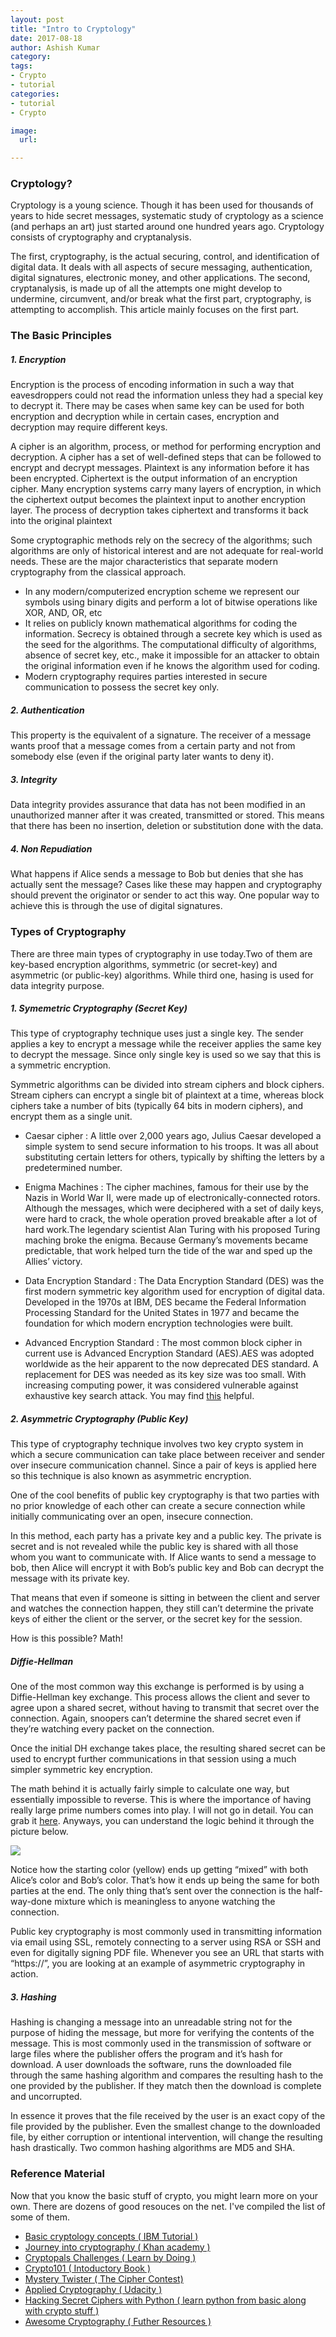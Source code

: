 ```yaml
---
layout: post
title: "Intro to Cryptology"
date: 2017-08-18
author: Ashish Kumar
category: 
tags: 
- Crypto
- tutorial
categories:
- tutorial
- Crypto

image:
  url:

---
```


### Cryptology?
Cryptology is a young science. Though it has been used for thousands of years to hide secret messages, systematic study of cryptology as a science (and perhaps an art) just started around one hundred years ago. Cryptology consists of cryptography and cryptanalysis. 

The first, cryptography, is the actual securing, control, and identification of digital data. It deals with all aspects of secure messaging, authentication, digital signatures, electronic money, and other applications. The second, cryptanalysis, is made up of all the attempts one might develop to undermine, circumvent, and/or break what the first part, cryptography, is attempting to accomplish. This article mainly focuses on the first part.





### The Basic Principles

##### 1. Encryption
Encryption is the process of encoding information in such a way that eavesdroppers could not read the information unless they had a special key to decrypt it. There may be cases when same key can be used for both encryption and decryption while in certain cases, encryption and decryption may require different keys. 

A cipher is an algorithm, process, or method for performing encryption and decryption.  A cipher has a set of well-defined steps that can be followed to encrypt and decrypt messages. Plaintext is any information before it has been encrypted.  Ciphertext is the output information of an encryption cipher.  Many encryption systems carry many layers of encryption, in which the ciphertext output becomes the plaintext input to another encryption layer.  The process of decryption takes ciphertext and transforms it back into the original plaintext

Some cryptographic methods rely on the secrecy of the algorithms; such algorithms are only of historical interest and are not adequate for real-world needs. These are the major characteristics that separate modern cryptography from the classical approach.

   *  In any modern/computerized encryption scheme we represent our symbols using binary digits and perform a lot of bitwise operations like XOR, AND, OR, etc
   *  It relies on publicly known mathematical algorithms for coding the information. Secrecy is obtained through a secrete key which is used as the seed for the algorithms. The computational difficulty of algorithms, absence of secret key, etc., make it impossible for an attacker to obtain the original information even if he knows the algorithm used for coding.
   * Modern cryptography requires parties interested in secure communication to possess the secret key only.



##### 2. Authentication

 This  property  is  the  equivalent  of  a  signature.  The  receiver  of  a  message  wants proof that a message comes from a certain party and not from somebody else (even if the original party later wants to deny it).
 
##### 3. Integrity

Data integrity provides assurance that data has not been modified in an unauthorized manner after it was created, transmitted or stored. This means that there has been no insertion, deletion or substitution done with the data.

##### 4. Non Repudiation

What happens if Alice sends a message to Bob but denies that she has actually sent the message? Cases like these may happen and cryptography should prevent the originator or sender to act this way. One popular way to achieve this is through the use of digital signatures.
### Types of Cryptography
There are three main types of cryptography in use today.Two of them are key-based encryption algorithms, symmetric (or secret-key) and asymmetric (or public-key) algorithms. While third one, hasing is used for data integrity purpose. 

##### 1. Symemetric Cryptography (Secret Key)
This type of cryptography technique uses just a single key. The sender applies a key to encrypt a message while the receiver applies the same key to decrypt the message. Since only single key is used so we say that this is a symmetric encryption.

Symmetric algorithms can be divided into stream ciphers and block ciphers. Stream ciphers can encrypt a single bit of plaintext at a time, whereas block ciphers take a number of bits (typically 64 bits in modern ciphers), and encrypt them as a single unit.

* Caesar cipher : A little over 2,000 years ago, Julius Caesar developed a simple system to send secure information to his troops. It was all about substituting certain letters for others, typically by shifting the letters by a predetermined number.

 * Enigma Machines :  The cipher machines, famous for their use by the Nazis in World War II, were made up of electronically-connected rotors. Although the messages, which were deciphered with a set of daily keys, were hard to crack, the whole operation proved breakable after a lot of hard work.The legendary scientist Alan Turing with his proposed Turing maching broke the enigma. Because Germany’s movements became predictable, that work helped turn the tide of the war and sped up the Allies’ victory.
 * Data Encryption Standard : The Data Encryption Standard (DES) was the first modern symmetric key algorithm used for encryption of digital data. Developed in the 1970s at IBM, DES became the Federal Information Processing Standard for the United States in 1977 and became the foundation for which modern encryption technologies were built.
 * Advanced Encryption Standard : The most common block cipher in current use is Advanced Encryption Standard (AES).AES was adopted worldwide as the heir apparent to the now deprecated DES standard. A replacement for DES was needed as its key size was too small. With increasing computing power, it was considered vulnerable against exhaustive key search attack. You may find [this](https://www.youtube.com/watch?v=liKXtikP9F0) helpful.


##### 2. Asymmetric Cryptography (Public Key)

This type of cryptography technique involves two key crypto system in which a secure communication can take place between receiver and sender over insecure communication channel. Since a pair of keys is applied here so this technique is also known as asymmetric encryption.

One of the cool benefits of public key cryptography is that two parties with no prior knowledge of each other can create a secure connection while initially communicating over an open, insecure connection.

In this method, each party has a private key and a public key. The private is secret and is not revealed while the public key is shared with all those whom you want to communicate with. If Alice wants to send a message to bob, then Alice will encrypt it with Bob’s public key and Bob can decrypt the message with its private key.

That means that even if someone is sitting in between the client and server and watches the connection happen, they still can’t determine the private keys of either the client or the server, or the secret key for the session.

How is this possible? Math!

##### Diffie-Hellman
One of the most common way this exchange is performed is by using a Diffie-Hellman key exchange. This process allows the client and sever to agree upon a shared secret, without having to transmit that secret over the connection. Again, snoopers can’t determine the shared secret even if they’re watching every packet on the connection.

Once the initial DH exchange takes place, the resulting shared secret can be used to encrypt further communications in that session using a much simpler symmetric key encryption.

The math behind it is actually fairly simple to calculate one way, but essentially impossible to reverse. This is where the importance of having really large prime numbers comes into play. I will not go in detail. You can grab it [here](https://www.khanacademy.org/computing/computer-science/cryptography/modern-crypt/v/diffie-hellman-key-exchange-part-2).
Anyways, you can understand the logic behind it through the picture below.

![](https://upload.wikimedia.org/wikipedia/commons/thumb/4/46/Diffie-Hellman_Key_Exchange.svg/427px-Diffie-Hellman_Key_Exchange.svg.png) 

Notice how the starting color (yellow) ends up getting “mixed” with both Alice’s color and Bob’s color. That’s how it ends up being the same for both parties at the end. The only thing that’s sent over the connection is the half-way-done mixture which is meaningless to anyone watching the connection.

Public key cryptography is most commonly used in transmitting information via email using SSL, remotely connecting to a server using RSA or SSH and even for digitally signing PDF file. Whenever you see an URL that starts with “https://”, you are looking at an example of asymmetric cryptography in action.


##### 3. Hashing
Hashing is changing a message into an unreadable string not for the purpose of hiding the message, but more for verifying the contents of the message. This is most commonly used in the transmission of software or large files where the publisher offers the program and it’s hash for download. A user downloads the software, runs the downloaded file through the same hashing algorithm and compares the resulting hash to the one provided by the publisher. If they match then the download is complete and uncorrupted.

In essence it proves that the file received by the user is an exact copy of the file provided by the publisher. Even the smallest change to the downloaded file, by either corruption or intentional intervention, will change the resulting hash drastically. Two common hashing algorithms are MD5 and SHA.



### Reference Material

Now that you know the basic stuff of crypto, you might learn more on your own. There are dozens of good resouces on the net. I've compiled the list of some of them.

* [Basic cryptology concepts ( IBM Tutorial )](https://www.ibm.com/developerworks/tivoli/tutorials/s-crypto/s-crypto.html)
* [Journey into cryptography ( Khan academy )](https://tutorial.djangogirls.org/en/python_introduction/)
* [Cryptopals Challenges ( Learn by Doing )](https://www.crypto101.io/)
* [Crypto101 ( Intoductory Book )](https://www.crypto101.io/)
* [Mystery Twister ( The Cipher Contest)](https://www.crypto101.io/)
* [Applied Cryptography ( Udacity )](https://in.udacity.com/course/applied-cryptography--cs387)
* [Hacking Secret Ciphers with Python ( learn python from basic along with crypto stuff )](inventwithpython.com/hacking/index.html)
* [ Awesome Cryptography ( Futher Resources ) ](https://github.com/sobolevn/awesome-cryptography)







 







 

